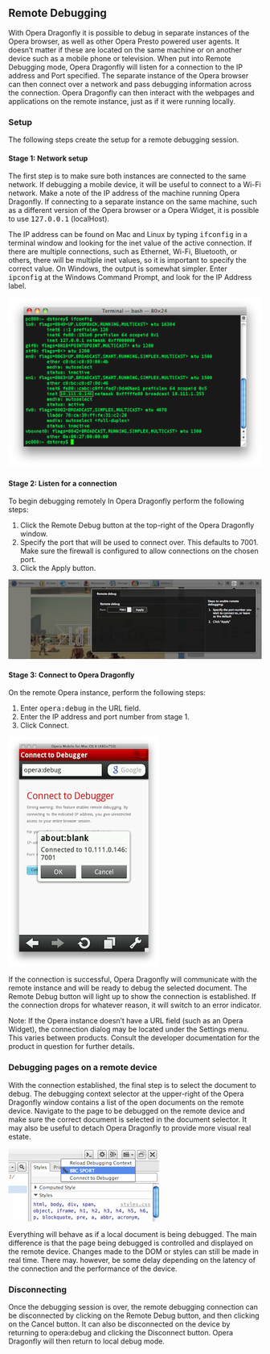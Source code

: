 ## Remote Debugging ##

With Opera Dragonfly it is possible to debug in separate instances of the Opera browser, as well as other Opera Presto powered user agents. It doesn’t matter if these are located on the same machine or on another device such as a mobile phone or television. When put into Remote Debugging mode, Opera Dragonfly will listen for a connection to the IP address and Port specified. The separate instance of the Opera browser can then connect over a network and pass debugging information across the connection. Opera Dragonfly can then interact with the webpages and applications on the remote instance, just as if it were running locally.

### Setup ###

The following steps create the setup for a remote debugging session.

#### Stage 1: Network setup ####

The first step is to make sure both instances are connected to the same network. If debugging a mobile device, it will be useful to connect to a Wi-Fi network. Make a note of the IP address of the machine running Opera Dragonfly. If connecting to a separate instance on the same machine, such as a different version of the Opera browser or a Opera Widget, it is possible to use <kbd>127.0.0.1</kbd> (localHost).

The IP address can be found on Mac and Linux by typing <kbd>ifconfig</kbd> in a terminal window and looking for the inet value of the active connection. If there are  multiple connections, such as Ethernet, Wi-Fi, Bluetooth, or others, there will be multiple inet values, so it is important to specify the correct value. On Windows, the output is somewhat simpler. Enter <kbd>ipconfig</kbd> at the Windows Command Prompt, and look for the IP Address label.

<img src="img/ifconfig.png" alt="Find the IP Address using ifconfig" />

#### Stage 2: Listen for a connection ####

To begin debugging remotely In Opera Dragonfly perform the following steps:

1. Click the Remote Debug button at the top-right of the Opera Dragonfly window.
2. Specify the port that will be used to connect over. This defaults to 7001. Make sure the firewall is configured to allow connections on the chosen port.
3. Click the Apply button.

<img src="img/set-port.png" alt="Set the port and listen for a connection" />

#### Stage 3: Connect to Opera Dragonfly ####

On the remote Opera instance, perform the following steps:

1. Enter <kbd>opera:debug</kbd> in the URL field.
2. Enter the IP address and port number from stage 1.
3. Click Connect.

<img src="img/remote-device.png" alt="Enter the IP Address and port on the remote device" />

If the connection is successful, Opera Dragonfly will communicate with the remote instance and will be ready to debug the selected document. The Remote Debug button will light up to show the connection is established. If the connection drops for whatever reason, it will switch to an error indicator.

Note: If the Opera instance doesn’t have a URL field (such as an Opera Widget), the connection dialog may be located under the Settings menu. This varies between products. Consult the developer documentation for the product in question for further details.

### Debugging pages on a remote device ###

With the connection established, the final step is to select the document to debug. The debugging context selector at the upper-right of the Opera Dragonfly window contains a list of the open documents on the remote device. Navigate to the page to be debugged on the remote device and make sure the correct document is selected in the document selector. It may also be useful to detach Opera Dragonfly to  provide more visual real estate.

<img src="img/select-context.png" alt="Select the context from the debugging context selector" />

Everything will behave as if a local document is being debugged. The main difference is that the page being debugged is controlled and displayed on the remote device. Changes made to the DOM or styles can still be made in real time. There may. however, be some delay depending on the latency of the connection and the performance of the device. 

### Disconnecting ###

Once the debugging session is over, the remote debugging connection can be disconnected by clicking on the Remote Debug button, and then clicking on the Cancel button. It can also be disconnected on the device by returning to opera:debug and clicking the Disconnect button. Opera Dragonfly will then return to local debug mode. 